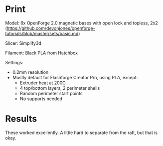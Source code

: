 # Print

Model: 6x OpenForge 2.0 magnetic bases with open lock and topless, 2x2 (https://github.com/devonjones/openforge-tutorials/blob/master/sets/basic.md)

Slicer: Simplify3d

Filament: Black PLA from Hatchbox

Settings:
- 0.2mm resolution
- Mostly default for Flashforge Creator Pro, using PLA, except:
    - Extruder heat at 200C
    - 4 top/bottom layers, 2 perimeter shells
    - Random perimeter start points
    - No supports needed

# Results

These worked excellently. A little hard to separate from the raft, but that is okay.